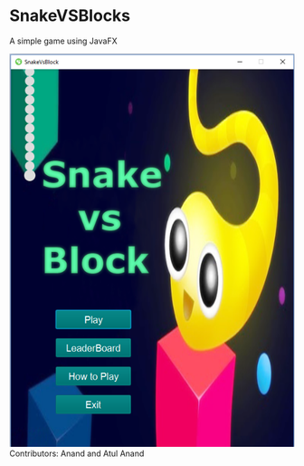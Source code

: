 # SnakeVSBlocks
A simple game using JavaFX

![](https://github.com/anandthegreat/SnakeVSBlocks/blob/master/ScreenShots/ScreenShot1.png)
Contributors: Anand and Atul Anand
